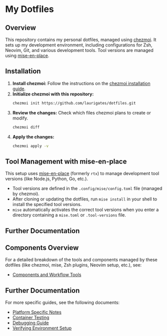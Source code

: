 # My Dotfiles

## Overview

This repository contains my personal dotfiles, managed using [chezmoi](https://www.chezmoi.io/). It sets up my development environment, including configurations for Zsh, Neovim, Git, and various development tools. Tool versions are managed using [mise-en-place](https://mise.jdx.dev/).

## Installation

1.  **Install chezmoi:** Follow the instructions on the [chezmoi installation guide](https://www.chezmoi.io/install/).
2.  **Initialize chezmoi with this repository:**
    ```bash
    chezmoi init https://github.com/laurigates/dotfiles.git
    ```
3.  **Review the changes:** Check which files chezmoi plans to create or modify.
    ```bash
    chezmoi diff
    ```
4.  **Apply the changes:**
    ```bash
    chezmoi apply -v
    ```

## Tool Management with mise-en-place

This setup uses [mise-en-place](https://mise.jdx.dev/) (formerly `rtx`) to manage development tool versions (like Node.js, Python, Go, etc.).

- Tool versions are defined in the `.config/mise/config.toml` file (managed by chezmoi).
- After cloning or updating the dotfiles, run `mise install` in your shell to install the specified tool versions.
- `mise` automatically activates the correct tool versions when you enter a directory containing a `mise.toml` or `.tool-versions` file.

## Further Documentation

## Components Overview

For a detailed breakdown of the tools and components managed by these dotfiles (like chezmoi, mise, Zsh plugins, Neovim setup, etc.), see:

- [Components and Workflow Tools](./docs/components.md)

## Further Documentation

For more specific guides, see the following documents:

- [Platform Specific Notes](./docs/platform_specific.md)
- [Container Testing](./docs/container_testing.md)
- [Debugging Guide](./docs/debugging.md)
- [Verifying Environment Setup](./docs/verifying_environment.md)
